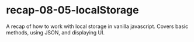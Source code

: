 # recap-08-05-localStorage
A recap of how to work with local storage in vanilla javascript. Covers basic methods, using JSON, and displaying UI.
